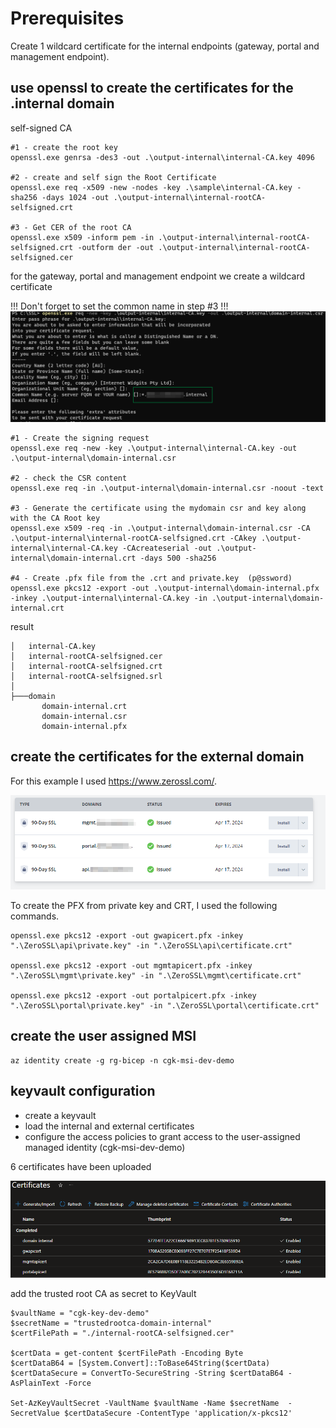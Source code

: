 # Prerequisites
Create 1 wildcard certificate for the internal endpoints (gateway, portal and management endpoint).

## use openssl to create the certificates for the .internal domain

self-signed CA
```
#1 - create the root key
openssl.exe genrsa -des3 -out .\output-internal\internal-CA.key 4096

#2 - create and self sign the Root Certificate
openssl.exe req -x509 -new -nodes -key .\sample\internal-CA.key -sha256 -days 1024 -out .\output-internal\internal-rootCA-selfsigned.crt

#3 - Get CER of the root CA
openssl.exe x509 -inform pem -in .\output-internal\internal-rootCA-selfsigned.crt -outform der -out .\output-internal\internal-rootCA-selfsigned.cer
```

for the gateway, portal and management endpoint we create a wildcard certificate

!!! Don't forget to set the common name in step #3 !!!
![](images/openssl.png)

```
#1 - Create the signing request
openssl.exe req -new -key .\output-internal\internal-CA.key -out .\output-internal\domain-internal.csr

#2 - check the CSR content
openssl.exe req -in .\output-internal\domain-internal.csr -noout -text

#3 - Generate the certificate using the mydomain csr and key along with the CA Root key
openssl.exe x509 -req -in .\output-internal\domain-internal.csr -CA .\output-internal\internal-rootCA-selfsigned.crt -CAkey .\output-internal\internal-CA.key -CAcreateserial -out .\output-internal\domain-internal.crt -days 500 -sha256

#4 - Create .pfx file from the .crt and private.key  (p@ssword)
openssl.exe pkcs12 -export -out .\output-internal\domain-internal.pfx -inkey .\output-internal\internal-CA.key -in .\output-internal\domain-internal.crt

```

result

```
│   internal-CA.key
│   internal-rootCA-selfsigned.cer
│   internal-rootCA-selfsigned.crt
│   internal-rootCA-selfsigned.srl
│
├───domain
       domain-internal.crt
       domain-internal.csr
       domain-internal.pfx

```

## create the certificates for the external domain
For this example I used https://www.zerossl.com/.

![](images/zerossl_certificates.png)

 To create the PFX from private key and CRT, I used the following commands.

```
openssl.exe pkcs12 -export -out gwapicert.pfx -inkey ".\ZeroSSL\api\private.key" -in ".\ZeroSSL\api\certificate.crt"

openssl.exe pkcs12 -export -out mgmtapicert.pfx -inkey ".\ZeroSSL\mgmt\private.key" -in ".\ZeroSSL\mgmt\certificate.crt" 

openssl.exe pkcs12 -export -out portalpicert.pfx -inkey ".\ZeroSSL\portal\private.key" -in ".\ZeroSSL\portal\certificate.crt"
```

## create the user assigned MSI

```
az identity create -g rg-bicep -n cgk-msi-dev-demo
```

## keyvault configuration

- create a keyvault
- load the internal and external certificates
- configure the access policies to grant access to the user-assigned managed identity (cgk-msi-dev-demo)

6 certificates have been uploaded

![](images/int_ext_certificates.png)

add the trusted root CA as secret to KeyVault

```
$vaultName = "cgk-key-dev-demo"
$secretName = "trustedrootca-domain-internal"
$certFilePath = "./internal-rootCA-selfsigned.cer"

$certData = get-content $certFilePath -Encoding Byte 
$certDataB64 = [System.Convert]::ToBase64String($certData)
$certDataSecure = ConvertTo-SecureString -String $certDataB64 -AsPlainText -Force

Set-AzKeyVaultSecret -VaultName $vaultName -Name $secretName  -SecretValue $certDataSecure -ContentType 'application/x-pkcs12'
```